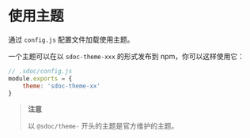 # 使用主题

通过 `config.js` 配置文件加载使用主题。

一个主题可以在以 `sdoc-theme-xxx` 的形式发布到 npm，你可以这样使用它：

```js
// .sdoc/config.js
module.exports = {
    theme: 'sdoc-theme-xx'
}
```

> **注意**
> 
> 以 `@sdoc/theme-` 开头的主题是官方维护的主题。